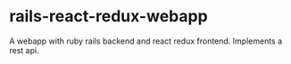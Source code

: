 # rails-react-redux-webapp
A webapp with ruby rails backend and react redux frontend. Implements a rest api.
